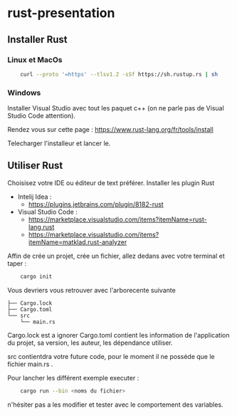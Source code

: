 # rust-presentation

## Installer Rust

### Linux et MacOs
```bash
    curl --proto '=https' --tlsv1.2 -sSf https://sh.rustup.rs | sh
```

### Windows
Installer Visual Studio avec tout les paquet c++ (on ne parle pas de Visual Studio Code attention).

Rendez vous sur cette page : https://www.rust-lang.org/fr/tools/install

Telecharger l'installeur et lancer le.

## Utiliser Rust
Choisisez votre IDE ou éditeur de text préférer.
Installer les plugin Rust
 - Intelij Idea : 
   - https://plugins.jetbrains.com/plugin/8182-rust
 - Visual Studio Code : 
   - https://marketplace.visualstudio.com/items?itemName=rust-lang.rust 
   - https://marketplace.visualstudio.com/items?itemName=matklad.rust-analyzer

Affin de crée un projet, crée un fichier, allez dedans avec votre terminal et taper :
```bash
    cargo init
```

Vous devriers vous retrouver avec l'arborecente suivante
```folder
├── Cargo.lock
├── Cargo.toml
└── src
    └── main.rs
```

Cargo.lock est a ignorer
Cargo.toml contient les information de l'application du projet, sa version, les auteur,
les dépendance utiliser.

src contientdra votre future code, pour le moment il ne posséde que le fichier main.rs .

Pour lancher les différent exemple executer :
```bash
    cargo run --bin <noms du fichier>
```
n'hésiter pas a les modifier et tester avec le comportement des variables.